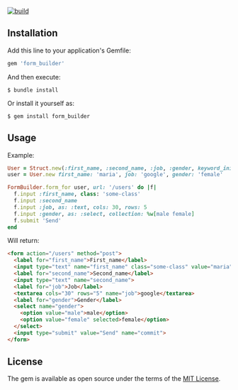[![build](https://github.com/bukharovev/form_builder/actions/workflows/main.yml/badge.svg)](https://github.com/bukharovev/form_builder/actions/workflows/main.yml)

## Installation

Add this line to your application's Gemfile:

```ruby
gem 'form_builder'
```

And then execute:

    $ bundle install

Or install it yourself as:

    $ gem install form_builder

## Usage

Example:
```ruby
User = Struct.new(:first_name, :second_name, :job, :gender, keyword_init: true)
user = User.new first_name: 'maria', job: 'google', gender: 'female'

FormBuilder.form_for user, url: '/users' do |f|
  f.input :first_name, class: 'some-class'
  f.input :second_name
  f.input :job, as: :text, cols: 30, rows: 5
  f.input :gender, as: :select, collection: %w[male female]
  f.submit 'Send'
end
```

Will return:
```html
<form action="/users" method="post">
  <label for="first_name">First_name</label>
  <input type="text" name="first_name" class="some-class" value="maria">
  <label for="second_name">Second_name</label>
  <input type="text" name="second_name">
  <label for="job">Job</label>
  <textarea cols="30" rows="5" name="job">google</textarea>
  <label for="gender">Gender</label>
  <select name="gender">
    <option value="male">male</option>
    <option value="female" selected>female</option>
  </select>
  <input type="submit" value="Send" name="commit">
</form>
```

## License

The gem is available as open source under the terms of the [MIT License](https://opensource.org/licenses/MIT).
